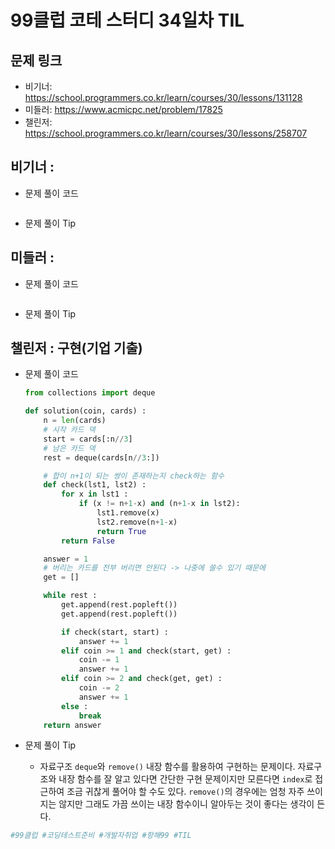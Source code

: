 # 99클럽 코테 스터디 34일차 TIL

## 문제 링크
* 비기너: https://school.programmers.co.kr/learn/courses/30/lessons/131128
* 미들러: https://www.acmicpc.net/problem/17825
* 챌린저: https://school.programmers.co.kr/learn/courses/30/lessons/258707


## 비기너 : 

* 문제 풀이 코드

    ```python

    ```

* 문제 풀이 Tip



## 미들러 : 

* 문제 풀이 코드

    ```python

    ```

* 문제 풀이 Tip



## 챌린저 : 구현(기업 기출)

* 문제 풀이 코드

    ```python
    from collections import deque

    def solution(coin, cards) :
        n = len(cards)
        # 시작 카드 덱
        start = cards[:n//3]
        # 남은 카드 덱
        rest = deque(cards[n//3:])

        # 합이 n+1이 되는 쌍이 존재하는지 check하는 함수
        def check(lst1, lst2) :
            for x in lst1 :
                if (x != n+1-x) and (n+1-x in lst2):
                    lst1.remove(x)
                    lst2.remove(n+1-x)
                    return True
            return False

        answer = 1
        # 버리는 카드를 전부 버리면 안된다 -> 나중에 쓸수 있기 때문에
        get = []

        while rest :
            get.append(rest.popleft())
            get.append(rest.popleft())

            if check(start, start) :
                answer += 1
            elif coin >= 1 and check(start, get) :
                coin -= 1
                answer += 1
            elif coin >= 2 and check(get, get) :
                coin -= 2
                answer += 1
            else :
                break
        return answer
    ```

* 문제 풀이 Tip
    * 자료구조 `deque`와 `remove()` 내장 함수를 활용하여 구현하는 문제이다. 자료구조와 내장 함수를 잘 알고 있다면 간단한 구현 문제이지만 모른다면 `index`로 접근하여 조금 귀찮게 풀어야 할 수도 있다. `remove()`의 경우에는 엄청 자주 쓰이지는 않지만 그래도 가끔 쓰이는 내장 함수이니 알아두는 것이 좋다는 생각이 든다.



```python
#99클럽 #코딩테스트준비 #개발자취업 #항해99 #TIL
```